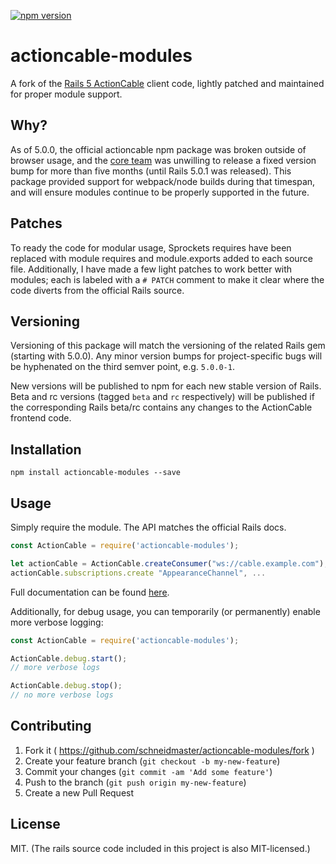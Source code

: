 [![npm version](https://badge.fury.io/js/actioncable-modules.svg)](https://badge.fury.io/js/actioncable-modules)

# actioncable-modules

A fork of the [Rails 5 ActionCable](https://github.com/rails/rails/tree/master/actioncable) client code, lightly patched and maintained for proper module support.

## Why?

As of 5.0.0, the official actioncable npm package was broken outside of browser usage, and the [core team](https://github.com/rails/rails/issues/25649) was unwilling to release a fixed version bump for more than five months (until Rails 5.0.1 was released). This package provided support for webpack/node builds during that timespan, and will ensure modules continue to be properly supported in the future.

## Patches

To ready the code for modular usage, Sprockets requires have been replaced with module requires and module.exports added to each source file. Additionally, I have made a few light patches to work better with modules; each is labeled with a `# PATCH` comment to make it clear where the code diverts from the official Rails source.

## Versioning

Versioning of this package will match the versioning of the related Rails gem (starting with 5.0.0). Any minor version bumps for project-specific bugs will be hyphenated on the third semver point, e.g. `5.0.0-1`.

New versions will be published to npm for each new stable version of Rails. Beta and rc versions (tagged `beta` and `rc` respectively) will be published if the corresponding Rails beta/rc contains any changes to the ActionCable frontend code.

## Installation

```
npm install actioncable-modules --save
```

## Usage

Simply require the module. The API matches the official Rails docs.

```javascript
const ActionCable = require('actioncable-modules');

let actionCable = ActionCable.createConsumer("ws://cable.example.com");
actionCable.subscriptions.create "AppearanceChannel", ...
```

Full documentation can be found [here](https://github.com/rails/rails/tree/master/actioncable).

Additionally, for debug usage, you can temporarily (or permanently) enable more verbose logging:

```javascript
const ActionCable = require('actioncable-modules');

ActionCable.debug.start();
// more verbose logs

ActionCable.debug.stop();
// no more verbose logs
```

## Contributing

1. Fork it ( https://github.com/schneidmaster/actioncable-modules/fork )
2. Create your feature branch (`git checkout -b my-new-feature`)
3. Commit your changes (`git commit -am 'Add some feature'`)
4. Push to the branch (`git push origin my-new-feature`)
5. Create a new Pull Request

## License

MIT. (The rails source code included in this project is also MIT-licensed.)
